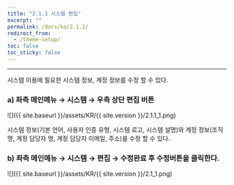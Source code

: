 ```yaml
---
title: "2.1.1 시스템 편집"
excerpt: ""
permalink: /docs/ko/2.1.1/
redirect_from:
  - /theme-setup/
toc: false
toc_sticky: false
---
```


---

시스템 이용에 필요한 시스템 정보, 계정 정보를 수정 할 수 있다.

### a\) 좌측 메인메뉴 → 시스템 → 우측 상단 편집 버튼
![]({{ site.baseurl }}/assets/KR/{{ site.version }}/2.1.1_1.png)

시스템 정보(기본 언어, 사용자 인증 유형, 시스템 로고, 시스템 설명)와 계정 정보(조직명, 계정 담당자 명, 계정 담당자 이메일, 주소)를 수정 할 수 있다.

### b\) 좌측 메인메뉴 → 시스템 → 편집 → 수정완료 후 수정버튼을 클릭한다.
![]({{ site.baseurl }}/assets/KR/{{ site.version }}/2.1_1.png)